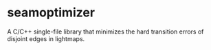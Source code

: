 # seamoptimizer
A C/C++ single-file library that minimizes the hard transition errors of disjoint edges in lightmaps.

